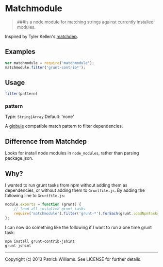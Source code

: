 # Matchmodule
> ###is a node module for matching strings against currently installed modules.

Inspired by Tyler Kellen's [matchdep](https://github.com/tkellen/node-matchdep).

## Examples

```js
var matchmodule = require('matchmodule');
matchmodule.filter('grunt-contrib*');
```

## Usage

```js
filter(pattern)
```

### pattern
Type: `String|Array`
Default: 'none'

A [globule](https://github.com/cowboy/node-globule) compatible match pattern to filter dependencies.

## Difference from Matchdep

Looks for install node modules in `node_modules`, rather than parsing package.json.

## Why?

I wanted to run grunt tasks from npm without adding them as dependencies, or without adding them to `Gruntfile.js`. By adding the following line to `Gruntfile.js`:
```js
module.exports = function (grunt) {
    // load all installed grunt tasks
    require('matchmodule').filter('grunt-*').forEach(grunt.loadNpmTasks);
};
```
I can now do something like the following if I want to run a one time grunt task:
```
npm install grunt-contrib-jshint
grunt jshint
```

---
Copyright (c) 2013 Patrick Williams. See LICENSE for further details.
